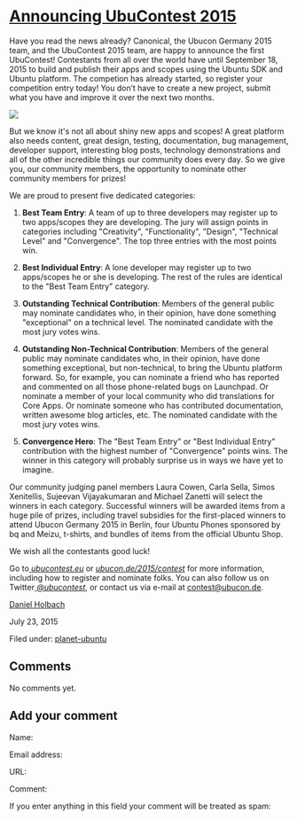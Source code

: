 





#  [Announcing UbuContest 2015](/en/blog/2015/07/23/announcing-the-ubucontest-2015/)

Have you read the news already? Canonical, the Ubucon Germany 2015 team, and
the UbuContest 2015 team, are happy to announce the first UbuContest!
Contestants from all over the world have until September 18, 2015 to build and
publish their apps and scopes using the Ubuntu SDK and Ubuntu platform. The
competion has already started, so register your competition entry today! You
don’t have to create a new project, submit what you have and improve it over
the next two months.

![](/static/devportal_uploaded/fb31b50c-4c07-488c-af0e-c3a9142681b3-44e7f157-d429-4b7a-bcc7-828510cf3c1f-media/2015/07/23/appswall.png)

But we know it's not all about shiny new apps and scopes! A great platform
also needs content, great design, testing, documentation, bug management,
developer support, interesting blog posts, technology demonstrations and all
of the other incredible things our community does every day. So we give you,
our community members, the opportunity to nominate other community members for
prizes!

We are proud to present five dedicated categories:

  1. **Best Team Entry**: A team of up to three developers may register up to two apps/scopes they are developing. The jury will assign points in categories including "Creativity", "Functionality", "Design", "Technical Level" and "Convergence". The top three entries with the most points win.

  2. **Best Individual Entry**: A lone developer may register up to two apps/scopes he or she is developing. The rest of the rules are identical to the "Best Team Entry" category.

  3. **Outstanding Technical Contribution**: Members of the general public may nominate candidates who, in their opinion, have done something "exceptional" on a technical level. The nominated candidate with the most jury votes wins.

  4. **Outstanding Non-Technical Contribution**: Members of the general public may nominate candidates who, in their opinion, have done something exceptional, but non-technical, to bring the Ubuntu platform forward. So, for example, you can nominate a friend who has reported and commented on all those phone-related bugs on Launchpad. Or nominate a member of your local community who did translations for Core Apps. Or nominate someone who has contributed documentation, written awesome blog articles, etc. The nominated candidate with the most jury votes wins.

  5. **Convergence Hero**: The "Best Team Entry" or "Best Individual Entry" contribution with the highest number of "Convergence" points wins. The winner in this category will probably surprise us in ways we have yet to imagine.

Our community judging panel members Laura Cowen, Carla Sella, Simos
Xenitellis, Sujeevan Vijayakumaran and Michael Zanetti will select the winners
in each category. Successful winners will be awarded items from a huge pile of
prizes, including travel subsidies for the first-placed winners to attend
Ubucon Germany 2015 in Berlin, four Ubuntu Phones sponsored by bq and Meizu,
t-shirts, and bundles of items from the official Ubuntu Shop.

We wish all the contestants good luck!

Go to[ _ubucontest.eu_](http://ubucon.de/2015/contest/overview) or
[_ubucon.de/2015/contest_](http://ubucon.de/2015/contest) for more
information, including how to register and nominate folks. You can also follow
us on Twitter[ _@ubucontest_](https://twitter.com/ubucontest), or contact us
via e-mail at contest@ubucon.de.

[Daniel Holbach](/en/blog/authors/dholbach/)

July 23, 2015

Filed under: [planet-ubuntu](/en/blog/tags/planet-ubuntu/)





## Comments

No comments yet.

## Add your comment

Name:

Email address:

URL:

Comment:

If you enter anything in this field your comment will be treated as spam:






